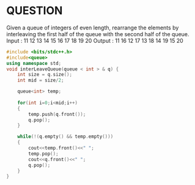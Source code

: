 # QUESTION

Given a queue of integers of even length, rearrange the elements by interleaving the first half of the queue with the second half of the queue.
Input : 11 12 13 14 15 16 17 18 19 20
Output : 11 16 12 17 13 18 14 19 15 20

```cpp  
#include <bits/stdc++.h> 
#include<queue>
using namespace std;
void interLeaveQueue(queue < int > & q) {
    int size = q.size();
    int mid = size/2;

    queue<int> temp;
    
    for(int i=0;i<mid;i++)
    {
        temp.push(q.front());
        q.pop();
    }

    while(!(q.empty() && temp.empty()))
    {
        cout<<temp.front()<<" ";
        temp.pop();
        cout<<q.front()<<" ";
        q.pop();
    }
}
```
